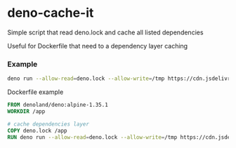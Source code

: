 deno-cache-it
=============

Simple script that read deno.lock and cache all listed dependencies

Useful for Dockerfile that need to a dependency layer caching

### Example

```sh
deno run --allow-read=deno.lock --allow-write=/tmp https://cdn.jsdelivr.net/gh/ball6847/deno-cache-it/main.ts
```

Dockerfile example

```dockerfile
FROM denoland/deno:alpine-1.35.1
WORKDIR /app

# cache dependencies layer
COPY deno.lock /app
RUN deno run --allow-read=deno.lock --allow-write=/tmp https://cdn.jsdelivr.net/gh/ball6847/deno-cache-it/main.ts
```
